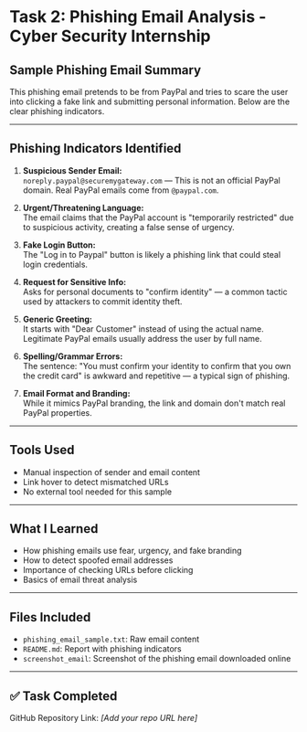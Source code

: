 #  Task 2: Phishing Email Analysis - Cyber Security Internship

##  Sample Phishing Email Summary

This phishing email pretends to be from PayPal and tries to scare the user into clicking a fake link and submitting personal information. Below are the clear phishing indicators.

---

##  Phishing Indicators Identified

1. **Suspicious Sender Email:**  
   `noreply.paypal@securemygateway.com` — This is not an official PayPal domain. Real PayPal emails come from `@paypal.com`.

2. **Urgent/Threatening Language:**  
   The email claims that the PayPal account is "temporarily restricted" due to suspicious activity, creating a false sense of urgency.

3. **Fake Login Button:**  
   The "Log in to Paypal" button is likely a phishing link that could steal login credentials.

4. **Request for Sensitive Info:**  
   Asks for personal documents to "confirm identity" — a common tactic used by attackers to commit identity theft.

5. **Generic Greeting:**  
   It starts with "Dear Customer" instead of using the actual name. Legitimate PayPal emails usually address the user by full name.

6. **Spelling/Grammar Errors:**  
   The sentence: "You must confirm your identity to confirm that you own the credit card" is awkward and repetitive — a typical sign of phishing.

7. **Email Format and Branding:**  
   While it mimics PayPal branding, the link and domain don't match real PayPal properties.

---

##  Tools Used

- Manual inspection of sender and email content
- Link hover to detect mismatched URLs
- No external tool needed for this sample

---

##  What I Learned

- How phishing emails use fear, urgency, and fake branding
- How to detect spoofed email addresses
- Importance of checking URLs before clicking
- Basics of email threat analysis

---

##  Files Included

- `phishing_email_sample.txt`: Raw email content
- `README.md`: Report with phishing indicators
- `screenshot_email`: Screenshot of the phishing email downloaded online

---

## ✅ Task Completed

GitHub Repository Link: _[Add your repo URL here]_

